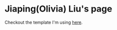 # Jiaping(Olivia) Liu's page

Checkout the template I'm using [here](https://minimal-light-theme.yliu.me).
